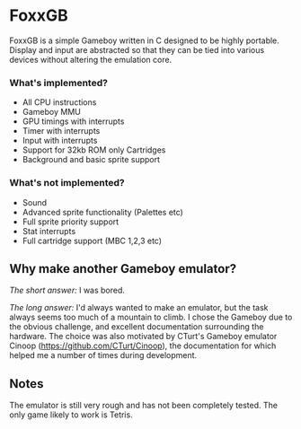 # FoxxGB
FoxxGB is a simple Gameboy written in C designed to be highly portable. Display and input are abstracted so that they can be tied into various devices without altering the emulation core.

### What's implemented?
- All CPU instructions
- Gameboy MMU
- GPU timings with interrupts
- Timer with interrupts
- Input with interrupts
- Support for 32kb ROM only Cartridges
- Background and basic sprite support

### What's not implemented?
- Sound
- Advanced sprite functionality (Palettes etc)
- Full sprite priority support
- Stat interrupts
- Full cartridge support (MBC 1,2,3 etc)

## Why make another Gameboy emulator?

*The short answer:* I was bored.

*The long answer:* I'd always wanted to make an emulator, but the task always seems too much of a mountain to climb. I chose the Gameboy due to the obvious challenge, and excellent documentation surrounding the hardware. The choice was also motivated by CTurt's Gameboy emulator Cinoop (https://github.com/CTurt/Cinoop), the documentation for which helped me a number of times during development.

## Notes
The emulator is still very rough and has not been completely tested. The only game likely to work is Tetris.